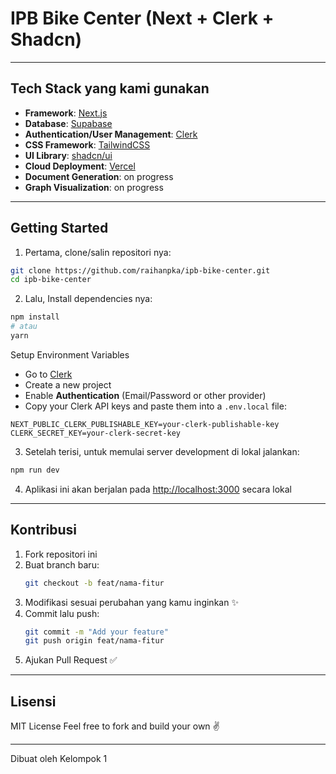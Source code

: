 # IPB Bike Center (Next + Clerk + Shadcn)

---

## Tech Stack yang kami gunakan

- **Framework**: [Next.js](https://nextjs.org/)
- **Database**: [Supabase](https://supabase.com)
- **Authentication/User Management**: [Clerk](https://clerk.com)
- **CSS Framework**: [TailwindCSS](https://tailwindcss.com/)
- **UI Library**: [shadcn/ui](https://ui.shadcn.com/)
- **Cloud Deployment**: [Vercel](https://vercel.com/)
- **Document Generation**: on progress
- **Graph Visualization**: on progress

---

## Getting Started

1. Pertama, clone/salin repositori nya:

```bash
git clone https://github.com/raihanpka/ipb-bike-center.git
cd ipb-bike-center
```

2. Lalu, Install dependencies nya:

```bash
npm install
# atau
yarn
```

Setup Environment Variables

- Go to [Clerk](https://clerk.com)
- Create a new project
- Enable **Authentication** (Email/Password or other provider)
- Copy your Clerk API keys and paste them into a `.env.local` file:

```env
NEXT_PUBLIC_CLERK_PUBLISHABLE_KEY=your-clerk-publishable-key
CLERK_SECRET_KEY=your-clerk-secret-key
```

3. Setelah terisi, untuk memulai server development di lokal jalankan:

```bash
npm run dev
```

4. Aplikasi ini akan berjalan pada [http://localhost:3000](http://localhost:3000) secara lokal

---

## Kontribusi

1. Fork repositori ini
2. Buat branch baru:
   ```bash
   git checkout -b feat/nama-fitur
   ```
3. Modifikasi sesuai perubahan yang kamu inginkan ✨
4. Commit lalu push:
   ```bash
   git commit -m "Add your feature"
   git push origin feat/nama-fitur
   ```
5. Ajukan Pull Request ✅

---

## Lisensi

MIT License
Feel free to fork and build your own ✌️

---

Dibuat oleh Kelompok 1